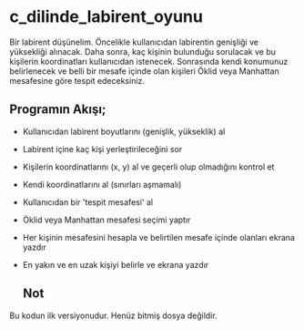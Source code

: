 
# c_dilinde_labirent_oyunu

Bir labirent düşünelim. Öncelikle kullanıcıdan labirentin genişliği ve yüksekliği alınacak. Daha
sonra, kaç kişinin bulunduğu sorulacak ve bu kişilerin koordinatları kullanıcıdan istenecek.
Sonrasında kendi konumunuz belirlenecek ve belli bir mesafe içinde olan kişileri Öklid veya
Manhattan mesafesine göre tespit edeceksiniz.


## Programın Akışı;

- Kullanıcıdan labirent boyutlarını (genişlik, yükseklik) al
- Labirent içine kaç kişi yerleştirileceğini sor
- Kişilerin koordinatlarını (x, y) al ve geçerli olup olmadığını kontrol et
- Kendi koordinatlarını al (sınırları aşmamalı)
- Kullanıcıdan bir 'tespit mesafesi' al
- Öklid veya Manhattan mesafesi seçimi yaptır
- Her kişinin mesafesini hesapla ve belirtilen mesafe içinde olanları ekrana yazdır
- En yakın ve en uzak kişiyi belirle ve ekrana yazdır

  ## Not

Bu kodun ilk versiyonudur. Henüz bitmiş dosya değildir.
